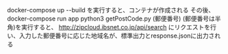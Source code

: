 docker-compose up --build
を実行すると、コンテナが作成される
その後、
docker-compose run app python3 getPostCode.py (郵便番号)
(郵便番号は半角)を実行すると、
http://zipcloud.ibsnet.co.jp/api/search
にリクエストを行い、入力した郵便番号に応じた地域名が、標準出力とresponse.jsonに出力される
